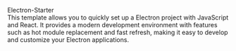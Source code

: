 Electron-Starter <br/>
This template allows you to quickly set up a Electron project with JavaScript and React. It provides a modern development environment with features such as hot module replacement and fast refresh, making it easy to develop and customize your Electron applications.
